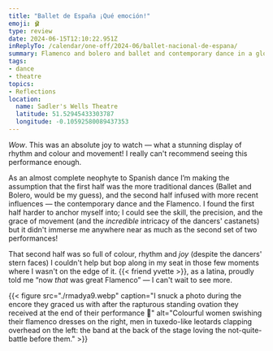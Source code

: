 ```yaml
---
title: "Ballet de España ¡Qué emoción!"
emoji: 🩰
type: review
date: 2024-06-15T12:10:22.951Z
inReplyTo: /calendar/one-off/2024-06/ballet-nacional-de-espana/
summary: Flamenco and bolero and ballet and contemporary dance in a gloriously colourful thrill of a performance!
tags:
- dance
- theatre
topics:
- Reflections
location:
  name: Sadler's Wells Theatre
  latitude: 51.52945433303787
  longitude: -0.10592580089437353
---
```

_Wow_. This was an absolute joy to watch — what a stunning display of rhythm and colour and movement! I really can't recommend seeing this performance enough.

As an almost complete neophyte to Spanish dance I’m making the assumption that the first half was the more traditional dances (Ballet and Bolero, would be my guess), and the second half infused with more recent influences — the contemporary dance and the Flamenco. I found the first half harder to anchor myself into; I could see the skill, the precision, and the grace of movement (and the _incredible_ intricacy of the dancers' castanets) but it didn't immerse me anywhere near as much as the second set of two performances!

That second half was so full of colour, rhythm and _joy_ (despite the dancers' stern faces) I couldn't help but bop along in my seat in those few moments where I wasn't on the edge of it. {{< friend yvette >}}, as a latina, proudly told me “now _that_ was great Flamenco” — I can't wait to see more.

{{< figure src="./rmadya9.webp" caption="I snuck a photo during the encore they graced us with after the rapturous standing ovation they received at the end of their performance 🤭" alt="Colourful women swishing their flamenco dresses on the right, men in tuxedo-like leotards clapping overhead on the left: the band at the back of the stage loving the not-quite-battle before them." >}}
